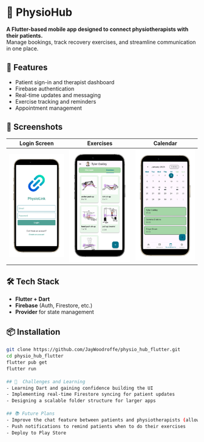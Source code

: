 # 🏥 PhysioHub

**A Flutter-based mobile app designed to connect physiotherapists with their patients.**  
Manage bookings, track recovery exercises, and streamline communication in one place.

## 🚀 Features
- Patient sign-in and therapist dashboard
- Firebase authentication
- Real-time updates and messaging
- Exercise tracking and reminders
- Appointment management

## 📸 Screenshots
| Login Screen | Exercises | Calendar |
|--------------|-----------|------------------|
| ![Login](screenshots/login.png) | ![Exercises](screenshots/exercises.png) | ![Calendar](screenshots/calendar.png) |

## 🛠 Tech Stack
- **Flutter + Dart**
- **Firebase** (Auth, Firestore, etc.)
- **Provider** for state management

## 📦 Installation

```bash
git clone https://github.com/JayWoodroffe/physio_hub_flutter.git
cd physio_hub_flutter
flutter pub get
flutter run

## 🧠  Challenges and Learning
- Learning Dart and gaining confidence building the UI
- Implementing real-time Firestore syncing for patient updates
- Designing a scalable folder structure for larger apps

## 📚 Future Plans
- Improve the chat feature between patients and physiotherapists (allow the uploading of images and videos)
- Push notifications to remind patients when to do their exercises
- Deploy to Play Store
